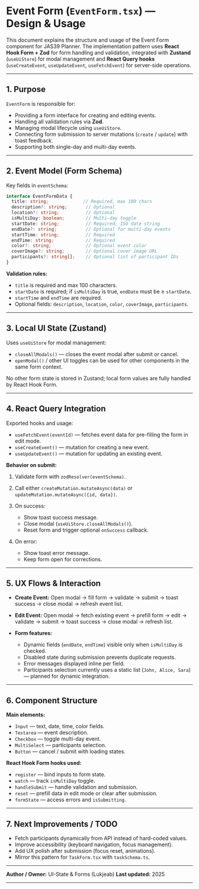 # Event Form (`EventForm.tsx`) — Design & Usage

This document explains the structure and usage of the Event Form component for JAS39 Planner.
The implementation pattern uses **React Hook Form + Zod** for form handling and validation, integrated with **Zustand** (`useUiStore`) for modal management and **React Query hooks** (`useCreateEvent`, `useUpdateEvent`, `useFetchEvent`) for server-side operations.

---

## 1. Purpose

`EventForm` is responsible for:

* Providing a form interface for creating and editing events.
* Handling all validation rules via **Zod**.
* Managing modal lifecycle using `useUiStore`.
* Connecting form submission to server mutations (`create` / `update`) with toast feedback.
* Supporting both single-day and multi-day events.

---

## 2. Event Model (Form Schema)

Key fields in `eventSchema`:

```ts
interface EventFormData {
  title: string;             // Required, max 100 chars
  description?: string;       // Optional
  location?: string;          // Optional
  isMultiDay: boolean;        // Multi-day toggle
  startDate: string;          // Required, ISO date string
  endDate?: string;           // Optional for multi-day events
  startTime: string;          // Required
  endTime: string;            // Required
  color?: string;             // Optional event color
  coverImage?: string;        // Optional cover image URL
  participants?: string[];    // Optional list of participant IDs
}
```

**Validation rules:**

* `title` is required and max 100 characters.
* `startDate` is required; if `isMultiDay` is true, `endDate` must be ≥ `startDate`.
* `startTime` and `endTime` are required.
* Optional fields: `description`, `location`, `color`, `coverImage`, `participants`.

---

## 3. Local UI State (Zustand)

Uses `useUiStore` for modal management:

* `closeAllModals()` — closes the event modal after submit or cancel.
* `openModal()` / other UI toggles can be used for other components in the same form context.

No other form state is stored in Zustand; local form values are fully handled by React Hook Form.

---

## 4. React Query Integration

Exported hooks and usage:

* `useFetchEvent(eventId)` — fetches event data for pre-filling the form in edit mode.
* `useCreateEvent()` — mutation for creating a new event.
* `useUpdateEvent()` — mutation for updating an existing event.

**Behavior on submit:**

1. Validate form with `zodResolver(eventSchema)`.
2. Call either `createMutation.mutateAsync(data)` or `updateMutation.mutateAsync({id, data})`.
3. On success:

   * Show toast success message.
   * Close modal (`useUiStore.closeAllModals()`).
   * Reset form and trigger optional `onSuccess` callback.
4. On error:

   * Show toast error message.
   * Keep form open for corrections.

---

## 5. UX Flows & Interaction

* **Create Event:**
  Open modal → fill form → validate → submit → toast success → close modal → refresh event list.

* **Edit Event:**
  Open modal → fetch existing event → prefill form → edit → validate → submit → toast success → close modal → refresh list.

* **Form features:**

  * Dynamic fields (`endDate`, `endTime`) visible only when `isMultiDay` is checked.
  * Disabled state during submission prevents duplicate requests.
  * Error messages displayed inline per field.
  * Participants selection currently uses a static list (`John, Alice, Sara`) — planned for dynamic integration.

---

## 6. Component Structure

**Main elements:**

* `Input` — text, date, time, color fields.
* `Textarea` — event description.
* `Checkbox` — toggle multi-day event.
* `MultiSelect` — participants selection.
* `Button` — cancel / submit with loading states.

**React Hook Form hooks used:**

* `register` — bind inputs to form state.
* `watch` — track `isMultiDay` toggle.
* `handleSubmit` — handle validation and submission.
* `reset` — prefill data in edit mode or clear after submission.
* `formState` — access errors and `isSubmitting`.

---

## 7. Next Improvements / TODO

* Fetch participants dynamically from API instead of hard-coded values.
* Improve accessibility (keyboard navigation, focus management).
* Add UX polish after submission (focus reset, animations).
* Mirror this pattern for `TaskForm.tsx` with `taskSchema.ts`.

---

**Author / Owner:** UI-State & Forms (Lukjeab)
**Last updated:** 2025

---
